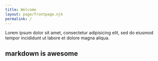 ```yaml
---
title: Welcome
layout: page/frontpage.njk
permalink: /
---
```

Lorem ipsum dolor sit amet, consectetur adipisicing elit, sed do eiusmod tempor incididunt ut labore et dolore magna aliqua.

## markdown is awesome
